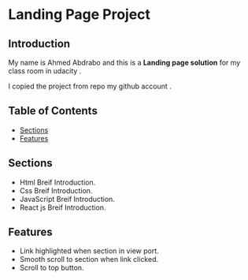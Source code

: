 # Landing Page Project

## Introduction

My name is Ahmed Abdrabo and this is a **Landing page solution** for my class room in udacity .

I copied the project from repo my github account .

## Table of Contents

- [Sections](#sections)
- [Features](#features)

## Sections

- Html Breif Introduction.
- Css Breif Introduction.
- JavaScript Breif Introduction.
- React js Breif Introduction.

## Features

- Link highlighted when section in view port.
- Smooth scroll to section when link clicked.
- Scroll to top button.

